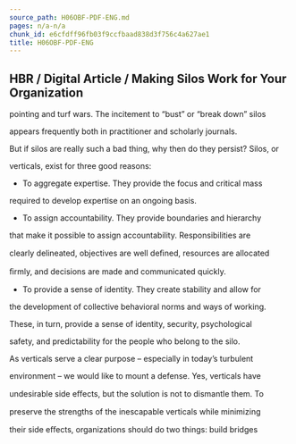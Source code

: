 ```yaml
---
source_path: H06OBF-PDF-ENG.md
pages: n/a-n/a
chunk_id: e6cfdff96fb03f9ccfbaad838d3f756c4a627ae1
title: H06OBF-PDF-ENG
---
```

## HBR / Digital Article / Making Silos Work for Your Organization

pointing and turf wars. The incitement to “bust” or “break down” silos

appears frequently both in practitioner and scholarly journals.

But if silos are really such a bad thing, why then do they persist? Silos, or

verticals, exist for three good reasons:

- To aggregate expertise. They provide the focus and critical mass

required to develop expertise on an ongoing basis.

- To assign accountability. They provide boundaries and hierarchy

that make it possible to assign accountability. Responsibilities are

clearly delineated, objectives are well deﬁned, resources are allocated

ﬁrmly, and decisions are made and communicated quickly.

- To provide a sense of identity. They create stability and allow for

the development of collective behavioral norms and ways of working.

These, in turn, provide a sense of identity, security, psychological

safety, and predictability for the people who belong to the silo.

As verticals serve a clear purpose – especially in today’s turbulent

environment – we would like to mount a defense. Yes, verticals have

undesirable side eﬀects, but the solution is not to dismantle them. To

preserve the strengths of the inescapable verticals while minimizing

their side eﬀects, organizations should do two things: build bridges
